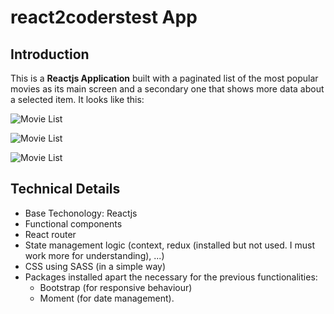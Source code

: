 # react2coderstest App
## Introduction

This is a **Reactjs Application** built with a paginated list of the most popular movies as its main screen and a secondary one that shows more data about a selected item. It looks like this:

![Movie List](https://github.com/sammarsantana/react2coderstest/blob/main/movie_list_1.png/raw=true)

![Movie List](https://github.com/sammarsantana/react2coderstest/blob/main/movie_list_2.png/raw=true)

![Movie List](https://github.com/sammarsantana/react2coderstest/blob/main/movie_detail.png/raw=true)

## Technical Details

- Base Techonology: Reactjs
- Functional components
- React router
- State management logic (context, redux (installed but not used. I must work more for understanding), ...)
- CSS using SASS (in a simple way)
- Packages installed apart the necessary for the previous functionalities:
	- Bootstrap (for responsive behaviour)
	- Moment (for date management).
